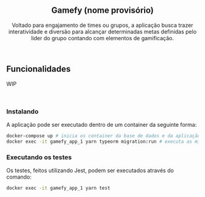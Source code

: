 
<br />
<p align="center">
  <h2 align="center">Gamefy (nome provisório)</h2>

  <p align="center">
    Voltado para engajamento de times ou grupos, a aplicação busca trazer interatividade e diversão para alcançar determinadas metas definidas pelo lider do grupo contando com elementos de gamificação.
    <br />
  </p>
</p>

<br />

## Funcionalidades
WIP

<br />

### Instalando
A aplicação pode ser executado dentro de um container da seguinte forma:
```bash
docker-compose up # inicia os container da base de dados e da aplicação
docker exec -it gamefy_app_1 yarn typeorm migration:run # executa as migrations necessárias
```

### Executando os testes
Os testes, feitos utilizando Jest, podem ser executados através do comando:
```bash
docker exec -it gamefy_app_1 yarn test
```